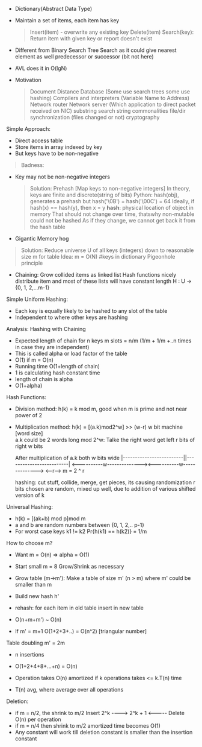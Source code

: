 - Dictionary(Abstract Data Type)
- Maintain a set of items, each item has key
  > Insert(item) - overwrite any existing key
  > Delete(item)
  > Search(key): Return item with given key or report doesn't exist
- Different from Binary Search Tree Search as it could give nearest element as well predecessor or successor (bit not here)

- AVL does it in O(lgN)
- Motivation
  > Document Distance
  > Database (Some use search trees some use hashing)
  > Compilers and interpreters (Variable Name to Address)
  > Network router
  > Network server (Which application to direct packet received on NIC)
  > substring search
  > string commonalities
  > file/dir synchronization (files changed or not)
  > cryptography

Simple Approach:
- Direct access table
- Store items in array indexed by key
- But keys have to be non-negative

> Badness:
- Key may not be non-negative integers
  > Solution: Prehash [Map keys to non-negative integers]
              In theory, keys are finite and discrete(string of bits)
              Python: hash(obj), generates a prehash but hash('\0B') = hash('\00C') = 64
	      Ideally, if hash(x) == hash(y), then x = y
	      __hash__: physical location of object in memory
 	      That should not change over time, thatswhy non-mutable could not be hashed
	      As if they change, we cannot get back it from the hash table 
- Gigantic Memory hog
 > Solution: Reduce universe U of all keys (integers) down to reasonable size m for table
             Idea: m = O(N) #keys in dictionary
	     Pigeonhole principle
- Chaining: Grow collided items as linked list
            Hash functions nicely distribute item and most of these lists will have constant length
	    H : U -> {0, 1, 2,...m-1}

Simple Uniform Hashing:
- Each key is equally likely to be hashed to any slot of the table
- Independent to where other keys are hashing

Analysis: Hashing with Chaining
- Expected length of chain for n keys m slots = n/m (1/m + 1/m +..n times in case they are independent)
- This is called alpha or load factor of the table
- O(1) if m = O(n)
- Running time O(1+length of chain)
- 1 is calculating hash constant time
- length of chain is alpha
- O(1+alpha)

Hash Functions:
- Division method: h(k) = k mod m, good when m is prime and not near power of 2
- Multiplication method: h(k) = [(a.k)mod2^w] >> (w-r)
  w bit machine [word size]               
  a.k could be 2 words long
  mod 2^w: Talke the right word
  get left r bits of right w bits

  After multiplication of a.k both w bits wide
  |-------------------------||-------------------------|
  <----------w--------------><----------w-------------->
                             <--r-->
  m = 2 ^ r

  hashing: cut stuff, collide, merge, get pieces, its causing randomization
  r bits chosen are random, mixed up well, due to addition of various shifted version of k

Universal Hashing:
- h(k) = [(ak+b) mod p]mod m
- a and b are random numbers between {0, 1, 2,.. p-1}
- For worst case keys k1 != k2
  Pr{h(k1) == h(k2)} = 1/m

How to choose m?
- Want m = O(n) => alpha = O(1)
- Start small m = 8
  Grow/Shrink as necessary
- Grow table (m->m'): Make a table of size m' (n > m)
  where m' could be smaller than m
- Build new hash h'
- rehash: for each item in old table insert in new table
- O(n+m+m') ~ O(n)

- If m' = m+1 O(1+2+3+..) = O(n^2) [triangular number]

Table doubling m' = 2m
- n insertions
- O(1+2+4+8+...+n) = O(n)

- Operation takes O(n) amortized if k operations takes <= k.T(n) time
- T(n) avg, where average over all operations

Deletion:
- if m = n/2, the shrink to m/2
      Insert
  2^k ----> 2^k + 1
     <-----
      Delete
  O(n) per operation
- if m = n/4 then shrink to m/2
  amortized time becomes O(1)
- Any constant will work till deletion constant is smaller than the insertion constant
 
